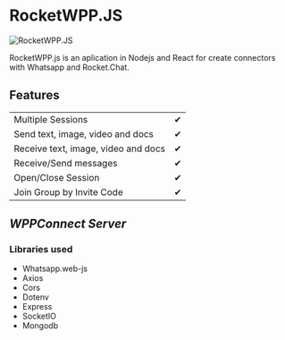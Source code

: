 # RocketWPP.JS

![RocketWPP.JS](https://i.imgur.com/M7iSCgd.png)

RocketWPP.js is an aplication in Nodejs and React for create connectors with Whatsapp and Rocket.Chat.

## Features

|                                      |     |
| ------------------------------------ | --- |
| Multiple Sessions                    | ✔   |
| Send   text, image, video and docs   | ✔   |
| Receive text, image, video and docs  | ✔   |
| Receive/Send messages                | ✔   |
| Open/Close Session                   | ✔   |
| Join Group by Invite Code            | ✔   |

## _WPPConnect Server_

### Libraries used

- Whatsapp.web-js
- Axios
- Cors
- Dotenv
- Express
- SocketIO
- Mongodb
